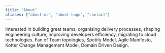 ```yaml
---
title: "About"
aliases: ["about-us", "about-hugo", "contact"]
---
```


Interested in building great teams, organising delivery processes, shaping engineering culture, improving developers efficiency, migrating to cloud technologies.
Fan of Team topologies, Spotify Model, Agile Manifesto, Kotter Change Management Model, Domain Driven Design.
